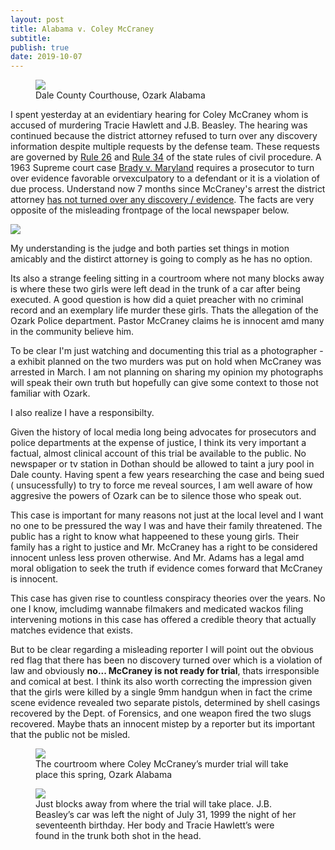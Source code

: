 ```yaml
---
layout: post
title: Alabama v. Coley McCraney
subtitle: 
publish: true
date: 2019-10-07
---
```


<figure>
<img src="https://jonbcarroll.s3.us-east-2.amazonaws.com/20191007-DSCF2349+copy.jpg">
<figcaption> Dale County Courthouse, Ozark Alabama</figcaption>
</figure>
I spent yesterday at an evidentiary hearing for Coley McCraney whom is accused of murdering Tracie Hawlett and J.B. Beasley. The hearing was continued because the district attorney refused to turn over any discovery information despite multiple requests by the defense team. These requests are governed by <a href="http://judicial.alabama.gov/docs/library/rules/CV26.pdf"> Rule 26</a> and <a href= "http://judicial.alabama.gov/docs/library/rules/CV34.pdf">Rule 34</a> of the state rules of civil procedure. 
A 1963 Supreme court case <a href="https://en.wikipedia.org/wiki/Brady_disclosure"> Brady v. Maryland</a> requires a prosecutor to turn over evidence favorable orvexculpatory to a defendant or it is a violation of due process. Understand now 7 months since McCraney's arrest the district attorney <u>has not turned over any discovery / evidence</u>. The facts are very opposite of the misleading frontpage of the local newspaper below.
<p>
<img src="https://jonbcarroll.s3.us-east-2.amazonaws.com/20191008-DothanEagle1.jpg">
<p>My understanding is the judge and both parties set things in motion amicably and the distirct attorney is going to comply as he has no option. 
 
 <p> Its also a strange feeling sitting in a courtroom where not many blocks away is where these two girls were left dead in the trunk of a car after being executed. A good question is how did a quiet preacher with no criminal record and an exemplary life murder these girls. Thats the allegation of the Ozark Police department. Pastor McCraney claims he is innocent amd many in the community believe him.
 <p>
To be clear I'm just watching and documenting this trial as a photographer - a exhibit planned on the two murders was put on hold when McCraney was arrested in March. I am not planning on sharing my opinion  my photographs will speak their own truth but hopefully can give some context to those not familiar with Ozark. 

<p>I also realize I have a responsibilty.

<p> Given the history of local media long being advocates for prosecutors and police departments at the expense of justice, I think its very important a factual, almost clinical account of this trial be available to the public. No newspaper or tv station in Dothan should be allowed to taint a jury pool in Dale county. 
Having spent a few years researching the case and being sued ( unsucessfully) to try to force me reveal sources,  I am well aware of how aggresive the powers of Ozark can be to silence those who speak out. 
<p>
This case is important for many reasons not just at the local level and I want no one to be pressured the way I was and have their family threatened. The public has a right to know what happeened to these young girls. Their family has a right to justice and Mr. McCraney has a right to be considered innocent unless less proven otherwise. And Mr. Adams has a legal amd moral obligation to seek the truth if evidence comes forward that McCraney is innocent.

  This case has given rise to countless conspiracy theories over the years. No one I know, imcludimg wannabe filmakers and medicated wackos filing intervening motions in this case has offered a credible theory that actually matches evidence that exists. 

  <p>But to be clear regarding a misleading reporter I will point out the obvious red flag that there has been no discovery turned over which is a violation of law and obviously <strong>no... McCraney is not ready for trial</strong>, thats irresponsible  and comical at best. I think its also worth correcting the impression given that the girls were killed by a single 9mm handgun when in fact the crime scene evidence revealed two separate pistols, determined by shell casings recovered by the Dept. of Forensics, and one weapon fired the two slugs recovered. Maybe thats an innocent mistep by a reporter but its important that the public not be misled.

 
<figure>
<img src="https://jonbcarroll.s3.us-east-2.amazonaws.com/20191007-DSCF2342+copy.jpg">
<figcaption> The courtroom where Coley McCraney’s murder trial will take place this spring, Ozark Alabama</figcaption>
</figure>

<figure>
<img src="https://jonbcarroll.s3.us-east-2.amazonaws.com/20191007-DSCF2407+copy.jpg">
<figcaption> Just blocks away from where the trial will take place. J.B. Beasley’s car was left the night of July 31, 1999 the night of her seventeenth birthday. Her body and Tracie Hawlett’s were found in the trunk both shot in the head.</figcaption>
</figure>
